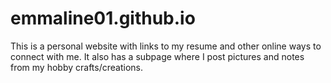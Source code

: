 # emmaline01.github.io
This is a personal website with links to my resume and other online ways to connect with me. It also has a subpage where I post pictures and notes from my hobby crafts/creations.
